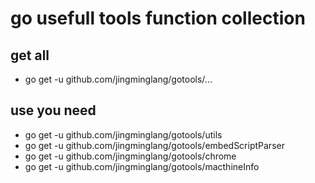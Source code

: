 # go usefull tools function collection


## get all
- go get -u github.com/jingminglang/gotools/...


## use you need
- go get -u github.com/jingminglang/gotools/utils 
- go get -u github.com/jingminglang/gotools/embedScriptParser 
- go get -u github.com/jingminglang/gotools/chrome 
- go get -u github.com/jingminglang/gotools/macthineInfo
